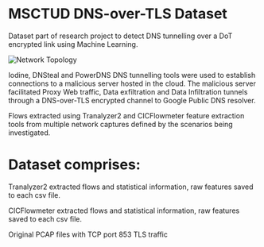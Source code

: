 # MSCTUD DNS-over-TLS Dataset

Dataset part of research project to detect DNS tunnelling over a DoT encrypted link using Machine Learning.

![Network Topology](https://github.com/heff09/MSCTUD_DNS-over-TLS/assets/41806354/878bb0fc-f3d6-4b4a-bd3f-6dc2aef7052e)

Iodine, DNSteal and PowerDNS DNS tunnelling tools were used to establish connections to a malicious server hosted in 
the cloud. The malicious server facilitated Proxy Web traffic, Data exfiltration and Data Infiltration tunnels through a DNS-over-TLS encrypted channel to Google Public DNS resolver.

Flows extracted using Tranalyzer2 and CICFlowmeter feature extraction tools from multiple network captures defined by the scenarios being investigated.

Dataset comprises:
==================
Tranalyzer2 extracted flows and statistical information, raw features saved to each csv file.

CICFlowmeter extracted flows and statistical information, raw features saved to each csv file.

Original PCAP files with TCP port 853 TLS traffic
